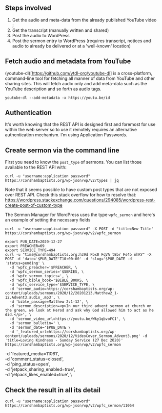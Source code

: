 
##  Steps involved

1. Get the audio and meta-data from the already published YouTube video ;
3. Get the transcript (manually written and shared)
2. Post the audio to WordPress
4. Post the sermon entry to WordPress (requires transcript, notices and audio to already be delivered or at a 'well-known' location)

## Fetch audio and metadata from YouTube

(youtube-dl)[https://github.com/ytdl-org/youtube-dl] is a cross-platform, command-line tool for fetching all manner of data from YouTube and other sharing sites. This will fetch audio only and add meta-data such as the YouTube description and so forth as audio tags.

```
youtube-dl --add-metadata -x https://youtu.be/id
```

## Authentication

It's worth knowing that the REST API is designed first and foremost for use within the web server so to use it remotely requires an alternative authentication mechanism. I'm using Application Passwords.

## Create sermon via the command line

First you need to know the `post_type` of sermons. You can list those available to the REST API with:

```
curl -u "username:application password"  https://corshambaptists.org/wp-json/wp/v2/types | jq
```

Note that it seems possible to have custom post types that are not exposed over REST API. Check this stack overflow for how to resolve that: https://wordpress.stackexchange.com/questions/294085/wordpress-rest-create-post-of-custom-type

The Sermon Manager for WordPress uses the type `wpfc_sermon` and here's an example of setting the necessary fields

```
curl -u "username:application password" -X POST -d "title=New Title" https://corshambaptists.org/wp-json/wp/v2/wpfc_sermon
```

```
export PUB_DATE=2020-12-27
export PREACHER=69
export SERVICE_TYPE=494
curl -u "tims@corshambaptists.org:h39d Fbx0 FqVA tBbr Fs4b nhKY" -X POST -d 'date='$PUB_DATE'T10:00:00' -d 'slug='$PUB_DATE -d 'status=pending' \
  -d 'wpfc_preacher='$PREACHER, \
  -d 'wpfc_sermon_series='$SERIES, \
  -d 'wpfc_sermon_topics=', \
  -d 'wpfc_bible_book='$BIBLE_BOOKS, \
  -d 'wpfc_service_type='$SERVICE_TYPE, \
  -d 'sermon_audio=https://corshambaptists.org/wp-content/uploads/sermons/2020/12/20201213.Matthew2_1-12.Advent3.audio_.mp3', \
  -d 'bible_passage=Matthew 2:1-12', \
  -d 'sermon_description=<p>In our third advent sermon at church on the green, we look at Herod and ask why God allowed him to act as he did.</p>', \
  -d 'sermon_video_url=https://youtu.be/Wky1qbvoFCI', \
  -d 'sermon_bulletin=' \
  -d 'sermon_date='$PUB_DATE \
  -d '_featured_url=https://corshambaptists.org/wp-content/uploads/sermons/2020/12/VideoCover_Sermon_Advent3.png' -d 'title=Loving Kindness - Sunday Service (27 Dec 2020)' https://corshambaptists.org/wp-json/wp/v2/wpfc_sermon
```

  -d 'featured_media=11061', \
  -d 'comment_status=closed', \
  -d 'ping_status=open', \
  -d 'jetpack_sharing_enabled=true', \
  -d 'jetpack_likes_enabled=true', \

## Check the result in all its detail
```
curl -u "username:application password" https://corshambaptists.org/wp-json/wp/v2/wpfc_sermon/11064
```
